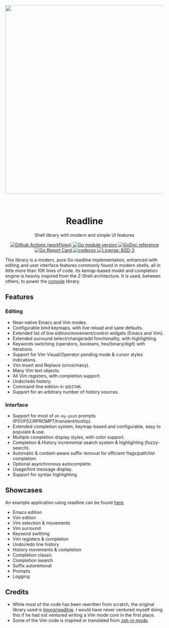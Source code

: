 
<div align="center">
  <a href="https://github.com/reeflective/readline">
    <img alt="" src="" width="600">
  </a>

  <br> <h1>  Readline </h1>
  <p>  Shell library with modern and simple UI features </p>
</div>


<!-- Badges -->
<p align="center">
  <a href="https://github.com/reeflective/readline/actions/workflows/go.yml">
    <img src="https://github.com/reeflective/readline/actions/workflows/go.yml/badge.svg?branch=master"
      alt="Github Actions (workflows)" />
  </a>

  <a href="https://github.com/reeflective/readline">
    <img src="https://img.shields.io/github/go-mod/go-version/reeflective/readline.svg"
      alt="Go module version" />
  </a>

  <a href="https://godoc.org/reeflective/go/readline">
    <img src="https://img.shields.io/badge/godoc-reference-blue.svg"
      alt="GoDoc reference" />
  </a>

  <a href="https://goreportcard.com/report/github.com/reeflective/readline">
    <img src="https://goreportcard.com/badge/github.com/reeflective/readline"
      alt="Go Report Card" />
  </a>

  <a href="https://codecov.io/gh/reeflective/readline">
    <img src="https://codecov.io/gh/reeflective/readline/branch/main/graph/badge.svg"
      alt="codecov" />
  </a>

  <a href="https://opensource.org/licenses/BSD-3-Clause">
    <img src="https://img.shields.io/badge/License-BSD_3--Clause-blue.svg"
      alt="License: BSD-3" />
  </a>
</p>

This library is a modern, pure Go readline implementation, enhanced with editing and user 
interface features commonly found in modern shells, all in little more than 10K lines of code.
Its kemap-based model and completion engine is heavily inspired from the Z-Shell architecture.
It is used, between others, to power the [console](https://github.com/reeflective/console) library.

## Features

### Editing
- Near-native Emacs and Vim modes.
- Configurable bind keymaps, with live reload and sane defaults.
- Extended list of line edition/movement/control widgets (Emacs and Vim).
- Extended surround select/change/add fonctionality, with highlighting.
- Keywords switching (operators, booleans, hex/binary/digit) with iterations.
- Support for Vim Visual/Operator pending mode & cursor styles indications.
- Vim Insert and Replace (once/many).
- Many Vim text objects.
- All Vim registers, with completion support.
- Undo/redo history.
- Command-line edition in `$EDITOR`.
- Support for an arbitrary number of history sources.

### Interface
- Support for most of `oh-my-posh` prompts (PS1/PS2/RPROMPT/transient/tooltip).
- Extended completion system, keymap-based and configurable, easy to populate & use.
- Multiple completion display styles, with color support.
- Completion & History incremental search system & highlighting (fuzzy-search).
- Automatic & context-aware suffix removal for efficient flags/path/list completion.
- Optional asynchronous autocomplete.
- Usage/hint message display.
- Support for syntax highlighting

## Showcases

An example application using readline can be found [here]().

- Emacs edition
- Vim edition
- Vim selection & movements
- Vim surround
- Keyword swithing
- Vim registers & completion
- Undo/redo line history
- History movements & completion
- Completion classic
- Completion isearch
- Suffix autoremoval
- Prompts
- Logging

## Credits

- While most of the code has been rewritten from scratch, the original library used is [lmorg/readline](https://github.com/lmorg/readline).
  I would have never ventured myself doing this if he had not ventured writing a Vim mode core in the first place. 
- Some of the Vim code is inspired or translated from [zsh-vi-mode](https://github.com/jeffreytse/zsh-vi-mode).
